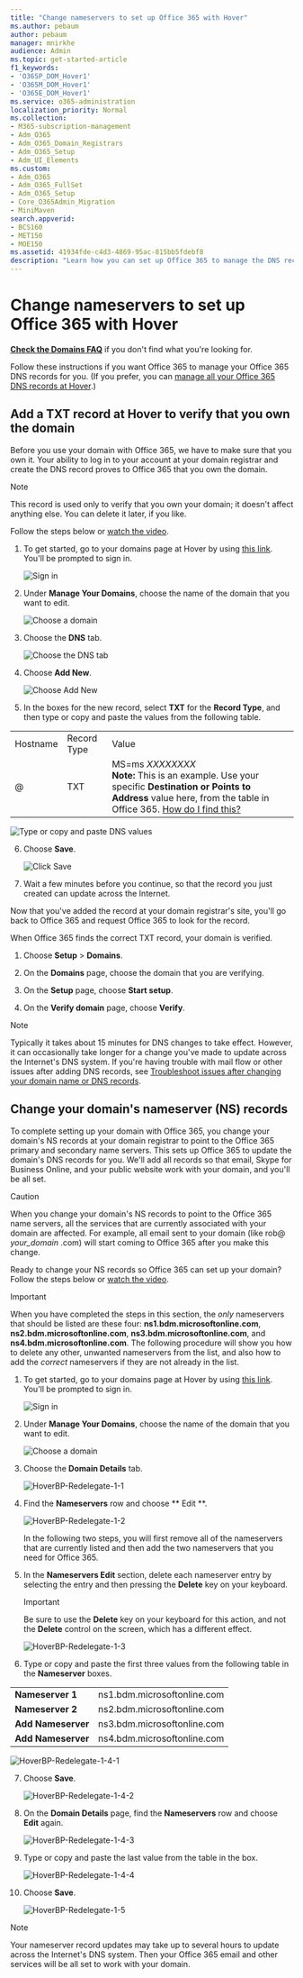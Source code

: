 ```yaml
---
title: "Change nameservers to set up Office 365 with Hover"
ms.author: pebaum
author: pebaum
manager: mnirkhe
audience: Admin
ms.topic: get-started-article
f1_keywords:
- 'O365P_DOM_Hover1'
- 'O365M_DOM_Hover1'
- 'O365E_DOM_Hover1'
ms.service: o365-administration
localization_priority: Normal
ms.collection: 
- M365-subscription-management
- Adm_O365
- Adm_O365_Domain_Registrars
- Adm_O365_Setup
- Adm_UI_Elements
ms.custom:
- Adm_O365
- Adm_O365_FullSet
- Adm_O365_Setup
- Core_O365Admin_Migration
- MiniMaven
search.appverid:
- BCS160
- MET150
- MOE150
ms.assetid: 41934fde-c4d3-4869-95ac-815bb5fdebf8
description: "Learn how you can set up Office 365 to manage the DNS records of your custom domain at Hover."
---
```


# Change nameservers to set up Office 365 with Hover

 **[Check the Domains FAQ](../setup/domains-faq.md)** if you don't find what you're looking for. 
  
Follow these instructions if you want Office 365 to manage your Office 365 DNS records for you. (If you prefer, you can [manage all your Office 365 DNS records at Hover](create-dns-records-at-hover.md).)
  
## Add a TXT record at Hover to verify that you own the domain

Before you use your domain with Office 365, we have to make sure that you own it. Your ability to log in to your account at your domain registrar and create the DNS record proves to Office 365 that you own the domain.
  
> [!NOTE]
> This record is used only to verify that you own your domain; it doesn't affect anything else. You can delete it later, if you like. 
  
Follow the steps below or [watch the video](https://support.office.com/en-us/article/Video-Change-nameservers-to-set-up-Office-365-with-Hover-cc465fa7-0d19-439b-bca2-52d90b5e56a2?ui=en-US&amp;rs=en-US&amp;ad=US).
  
1. To get started, go to your domains page at Hover by using [this link](https://www.hover.com/domains). You'll be prompted to sign in.
    
    ![Sign in](../media/f608cfaa-4962-46a1-a469-89010494e4be.png)
  
2. Under **Manage Your Domains**, choose the name of the domain that you want to edit.
    
    ![Choose a domain](../media/ae7c1c46-7ad5-467a-b41c-077c90018989.png)
  
3. Choose the **DNS** tab. 
    
    ![Choose the DNS tab](../media/bd727fb4-0b06-426d-9387-42a160aead42.png)
  
4. Choose **Add New**.
    
    ![Choose Add New](../media/66d6b2c9-741e-40e0-a096-6e7e204d655d.png)
  
5. In the boxes for the new record, select **TXT** for the **Record Type**, and then type or copy and paste the values from the following table.
    
||||
|:-----|:-----|:-----|
|Hostname  <br/> |Record Type  <br/> |Value  <br/> |
|@  <br/> |TXT  <br/> |MS=ms *XXXXXXXX*  <br/> **Note:** This is an example. Use your specific **Destination or Points to Address** value here, from the table in Office 365.           [How do I find this?](../get-help-with-domains/information-for-dns-records.md)    <br/>    |
   
   ![Type or copy and paste DNS values](../media/3b0d19f9-4138-47a7-aab2-137ad120ded6.png)
  
6. Choose **Save**.
    
    ![Click Save](../media/07dcf68e-34be-47dc-999e-0216de68cc9c.png)
  
7. Wait a few minutes before you continue, so that the record you just created can update across the Internet.
    
Now that you've added the record at your domain registrar's site, you'll go back to Office 365 and request Office 365 to look for the record.
  
When Office 365 finds the correct TXT record, your domain is verified.
  
1. Choose **Setup** \> **Domains**.
    
2. On the **Domains** page, choose the domain that you are verifying.
    
    
  
3. On the **Setup** page, choose **Start setup**.
    
    
  
4. On the **Verify domain** page, choose **Verify**.
    
    
  
> [!NOTE]
>  Typically it takes about 15 minutes for DNS changes to take effect. However, it can occasionally take longer for a change you've made to update across the Internet's DNS system. If you're having trouble with mail flow or other issues after adding DNS records, see [Troubleshoot issues after changing your domain name or DNS records](../get-help-with-domains/find-and-fix-issues.md).
  
## Change your domain's nameserver (NS) records

To complete setting up your domain with Office 365, you change your domain's NS records at your domain registrar to point to the Office 365 primary and secondary name servers. This sets up Office 365 to update the domain's DNS records for you. We'll add all records so that email, Skype for Business Online, and your public website work with your domain, and you'll be all set.
  
> [!CAUTION]
> When you change your domain's NS records to point to the Office 365 name servers, all the services that are currently associated with your domain are affected. For example, all email sent to your domain (like rob@ *your_domain*  .com) will start coming to Office 365 after you make this change.
  
Ready to change your NS records so Office 365 can set up your domain? Follow the steps below or [watch the video](https://support.office.com/en-us/article/Video-Change-nameservers-to-set-up-Office-365-with-Hover-cc465fa7-0d19-439b-bca2-52d90b5e56a2?ui=en-US&amp;rs=en-US&amp;ad=US).
  
> [!IMPORTANT]
>  When you have completed the steps in this section, the  *only*  nameservers that should be listed are these four: **ns1.bdm.microsoftonline.com**, **ns2.bdm.microsoftonline.com**, **ns3.bdm.microsoftonline.com**, and **ns4.bdm.microsoftonline.com**. The following procedure will show you how to delete any other, unwanted nameservers from the list, and also how to add the  *correct*  nameservers if they are not already in the list.
  
1. To get started, go to your domains page at Hover by using [this link](https://www.hover.com/domains). You'll be prompted to sign in.
    
    ![Sign in](../media/f608cfaa-4962-46a1-a469-89010494e4be.png)
  
2. Under **Manage Your Domains**, choose the name of the domain that you want to edit.
    
    ![Choose a domain](../media/ae7c1c46-7ad5-467a-b41c-077c90018989.png)
  
3. Choose the **Domain Details** tab. 
    
    ![HoverBP-Redelegate-1-1](../media/8d85a794-2e43-4a54-91d9-5350aca242d5.png)
  
4. Find the **Nameservers** row and choose ** Edit **.
    
    ![HoverBP-Redelegate-1-2](../media/17cf2de1-384f-48d5-8a97-ccf1ce0732f6.png)
  
    In the following two steps, you will first remove all of the nameservers that are currently listed and then add the two nameservers that you need for Office 365.
    
5. In the **Nameservers Edit** section, delete each nameserver entry by selecting the entry and then pressing the **Delete** key on your keyboard. 
    
    > [!IMPORTANT]
    > Be sure to use the **Delete** key on your keyboard for this action, and not the **Delete** control on the screen, which has a different effect.
  
    ![HoverBP-Redelegate-1-3](../media/38ded07c-9201-42eb-840a-d1a1d2d1abcd.png)
  
6. Type or copy and paste the first three values from the following table in the **Nameserver** boxes. 
    
|||
|:-----|:-----|
|**Nameserver 1** <br/> |ns1.bdm.microsoftonline.com  <br/> |
|**Nameserver 2** <br/> |ns2.bdm.microsoftonline.com  <br/> |
|**Add Nameserver** <br/> |ns3.bdm.microsoftonline.com  <br/> |
|**Add Nameserver** <br/> |ns4.bdm.microsoftonline.com  <br/> |
   
   ![HoverBP-Redelegate-1-4-1](../media/a582cea7-d2b4-4866-beaf-393cd7a98da8.png)
  
7. Choose **Save**.
    
    ![HoverBP-Redelegate-1-4-2](../media/a429c1ef-bfd7-47e9-9acd-9eb5cb83fc26.png)
  
8. On the **Domain Details** page, find the **Nameservers** row and choose **Edit** again. 
    
    ![HoverBP-Redelegate-1-4-3](../media/2d970298-3c2e-4b86-9852-32d110c0e962.png)
  
9. Type or copy and paste the last value from the table in the box.
    
    ![HoverBP-Redelegate-1-4-4](../media/097f67c6-5457-483b-b9ef-f6ad6796b052.png)
  
10. Choose **Save**.
    
    ![HoverBP-Redelegate-1-5](../media/11df7048-1ded-41e7-a8ec-d5290f443eba.png)
  
> [!NOTE]
> Your nameserver record updates may take up to several hours to update across the Internet's DNS system. Then your Office 365 email and other services will be all set to work with your domain.